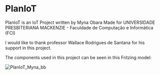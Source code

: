 # PlanIoT
PlanIoT is an IoT Project written by Myna Obara
Made for UNIVERSIDADE PRESBITERIANA MACKENZIE - Faculdade de Computação e Informática (FCI)

I would like to thank professor Wallace Rodrigues de Santana for his support in this project.

The components used in this project can be seen in this Fritzing model:

![PlanIoT_Myna_bb](https://user-images.githubusercontent.com/26822745/169669718-bad9fbea-d507-4554-b044-3bce204752d7.png)
